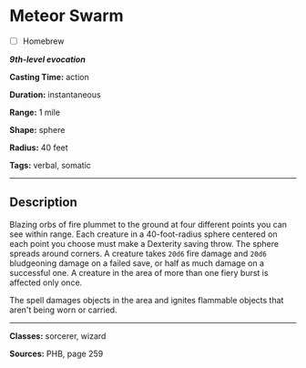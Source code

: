 # Meteor Swarm

- [ ] Homebrew

***9th-level evocation***

**Casting Time:** action

**Duration:** instantaneous

**Range:** 1 mile

**Shape:** sphere

**Radius:** 40 feet

**Tags:** verbal, somatic

---

## Description
Blazing orbs of fire plummet to the ground at four different points you can see within range.
Each creature in a 40-foot-radius sphere centered on each point you choose must make a Dexterity saving throw.
The sphere spreads around corners.
A creature takes `20d6` fire damage and `20d6` bludgeoning damage on a failed save, or half as much damage on a successful one.
A creature in the area of more than one fiery burst is affected only once.

The spell damages objects in the area and ignites flammable objects that aren't being worn or carried.

---

**Classes:** sorcerer, wizard

**Sources:** PHB, page 259
